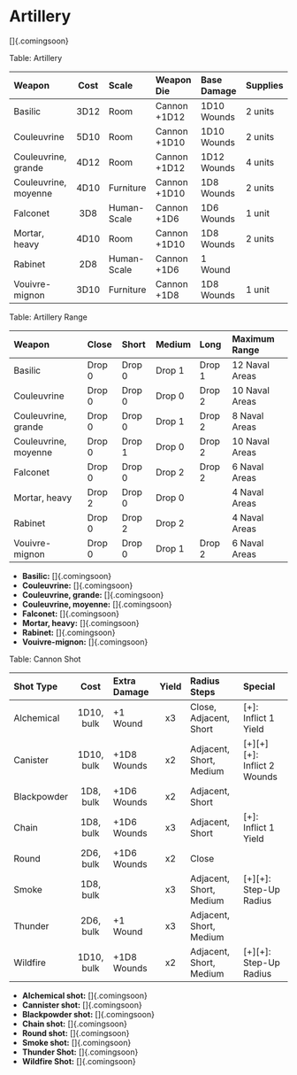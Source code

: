# Artillery

[]{.comingsoon}

Table: Artillery

| Weapon               | Cost | Scale       | Weapon Die   | Base Damage | Supplies|
| :------------------- | :--: | :---------- | :----------- | :---------- | :-------|
| Basilic              | 3D12 | Room        | Cannon +1D12 | 1D10 Wounds | 2 units |
| Couleuvrine          | 5D10 | Room        | Cannon +1D10 | 1D10 Wounds | 2 units |
| Couleuvrine, grande  | 4D12 | Room        | Cannon +1D12 | 1D12 Wounds | 4 units |
| Couleuvrine, moyenne | 4D10 | Furniture   | Cannon +1D10 |  1D8 Wounds | 2 units |
| Falconet             |  3D8 | Human-Scale | Cannon +1D6  |  1D6 Wounds | 1 unit  |
| Mortar, heavy        | 4D10 | Room        | Cannon +1D10 |  1D8 Wounds | 2 units |
| Rabinet              |  2D8 | Human-Scale | Cannon +1D6  |    1 Wound  |         |
| Vouivre-mignon       | 3D10 | Furniture   | Cannon +1D8  |  1D8 Wounds | 1 unit  |

Table: Artillery Range

| Weapon               | Close  | Short  | Medium | Long   | Maximum Range  |
| :------------------- | :----- | :----- | :----- | :----- | :------------- |
| Basilic              | Drop 0 | Drop 0 | Drop 1 | Drop 1 | 12 Naval Areas |
| Couleuvrine          | Drop 0 | Drop 0 | Drop 0 | Drop 2 | 10 Naval Areas |
| Couleuvrine, grande  | Drop 0 | Drop 0 | Drop 1 | Drop 2 |  8 Naval Areas |
| Couleuvrine, moyenne | Drop 0 | Drop 1 | Drop 0 | Drop 2 | 10 Naval Areas |
| Falconet             | Drop 0 | Drop 0 | Drop 2 | Drop 2 |  6 Naval Areas |
| Mortar, heavy        | Drop 2 | Drop 0 | Drop 0 |        |  4 Naval Areas |
| Rabinet              | Drop 0 | Drop 2 | Drop 2 |        |  4 Naval Areas |
| Vouivre-mignon       | Drop 0 | Drop 0 | Drop 1 | Drop 2 |  6 Naval Areas |

  - **Basilic:** []{.comingsoon}
  - **Couleuvrine:** []{.comingsoon}
  - **Couleuvrine, grande:** []{.comingsoon}
  - **Couleuvrine, moyenne:** []{.comingsoon}
  - **Falconet:** []{.comingsoon}
  - **Mortar, heavy:** []{.comingsoon}
  - **Rabinet:** []{.comingsoon}
  - **Vouivre-mignon:** []{.comingsoon}

Table: Cannon Shot

| Shot Type   | Cost       | Extra Damage | Yield | Radius Steps            | Special                      |
| :---------- | :--------: | :----------- | :---: | :---------------------- | :--------------------------- |
| Alchemical  | 1D10, bulk |    +1 Wound  | x3    | Close, Adjacent, Short  |  [+]: Inflict 1 Yield        |
| Canister    | 1D10, bulk |  +1D8 Wounds | x2    | Adjacent, Short, Medium |  [+][+][+]: Inflict 2 Wounds |
| Blackpowder |  1D8, bulk |  +1D6 Wounds | x2    | Adjacent, Short         |                              |
| Chain       |  1D8, bulk |  +1D6 Wounds | x3    | Adjacent, Short         |  [+]: Inflict 1 Yield        |
| Round       |  2D6, bulk |  +1D6 Wounds | x2    | Close                   |                              |
| Smoke       |  1D8, bulk |              | x3    | Adjacent, Short, Medium |  [+][+]: Step-Up Radius      |
| Thunder     |  2D6, bulk |    +1 Wound  | x3    | Adjacent, Short, Medium |                              |
| Wildfire    | 1D10, bulk |  +1D8 Wounds | x2    | Adjacent, Short, Medium |  [+][+]: Step-Up Radius      |

  - **Alchemical shot:** []{.comingsoon}
  - **Cannister shot:** []{.comingsoon}
  - **Blackpowder shot:** []{.comingsoon}
  - **Chain shot:** []{.comingsoon}
  - **Round shot:** []{.comingsoon}
  - **Smoke shot:** []{.comingsoon}
  - **Thunder Shot:** []{.comingsoon}
  - **Wildfire Shot:** []{.comingsoon}

